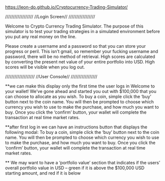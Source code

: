 https://leon-do.github.io/Cryptocurrency-Trading-Simulator/

//////////////////
//Login Screen//
/////////////////

Welcome to Crypto Currency Trading Simulator. The purpose of this simulator is to test your trading strategies in a simulated environment before you put any real money on the line.


Please create a username and a password so that you can store your progress or peril. This isn’t gmail, so remember your fucking username and password, there will be no method of retrieval. High scores are calculated by converting the present net value of your entire portfolio into USD. High scores will be visible when you log out.

///////////////////
//User Console//
/////////////////

**we can make this display only the first time the user logs in
Welcome to your wallet! We’ve gone ahead and started you out with $100,000 that you can choose to allocate as you wish. To buy a coin, simple click the ‘buy’ button next to the coin name. You will then be prompted to choose which currency you wish to use to make the purchase, and how much you want to buy. Once you click the ‘confirm’ button, your wallet will complete the transaction at real time market rates.

**after first log in we can have an instructions button that displays the following modal:
To buy a coin, simple click the ‘buy’ button next to the coin name. You will then be prompted to choose which currency you wish to use to make the purchase, and how much you want to buy. Once you click the ‘confirm’ button, your wallet will complete the transaction at real time market rates.

** We may want to have a ‘portfolio value’ section that indicates if the users’ overall portfolio value in USD – green if it is above the $100,000 USD starting amount, and red if it is below
